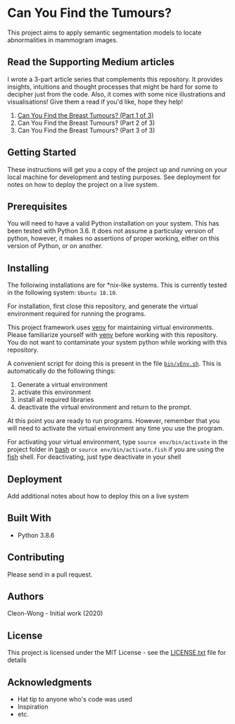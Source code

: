 # Can You Find the Tumours?

This project aims to apply semantic segmentation models to locate abnormalities in mammogram images.

## Read the Supporting Medium articles
I wrote a 3-part article series that complements this repository. It provides insights, intuitions and thought processes that might be hard for some to decipher just from the code. Also, it comes with some nice illustrations and visualisations! Give them a read if you'd like, hope they help!

1. [Can You Find the Breast Tumours? (Part 1 of 3)](https://towardsdatascience.com/can-you-find-the-breast-tumours-part-1-of-3-1473ba685036)
2. Can You Find the Breast Tumours? (Part 2 of 3)
3. Can You Find the Breast Tumours? (Part 3 of 3)

## Getting Started

These instructions will get you a copy of the project up and running on your local machine for development and testing purposes. See deployment for notes on how to deploy the project on a live system.

## Prerequisites

You will need to have a valid Python installation on your system. This has been tested with Python 3.6. It does not assume a particulay version of python, however, it makes no assertions of proper working, either on this version of Python, or on another. 

## Installing

The folloiwing installations are for \*nix-like systems. This is currently tested in the following system: `Ubuntu 18.10`. 

For installation, first close this repository, and generate the virtual environment required for running the programs. 

This project framework uses [venv](https://docs.python.org/3/library/venv.html) for maintaining virtual environments. Please familiarize yourself with [venv](https://docs.python.org/3/library/venv.html) before working with this repository. You do not want to contaminate your system python while working with this repository.

A convenient script for doing this is present in the file [`bin/vEnv.sh`](../blob/master/bin/vEnv.sh). This is automatically do the following things:

1. Generate a virtual environment
2. activate this environment
3. install all required libraries
4. deactivate the virtual environment and return to the prompt. 

At this point you are ready to run programs. However, remember that you will need to activate the virtual environment any time you use the program.

For activating your virtual environment, type `source env/bin/activate` in the project folder in [bash](https://www.gnu.org/software/bash/) or `source env/bin/activate.fish` if you are using the [fish](https://fishshell.com/) shell.
For deactivating, just type deactivate in your shell

## Deployment

Add additional notes about how to deploy this on a live system

## Built With

 - Python 3.8.6

## Contributing

Please send in a pull request.

## Authors

Cleon-Wong - Initial work (2020)

## License

This project is licensed under the MIT License - see the [LICENSE.txt](LICENSE.txt) file for details

## Acknowledgments

 - Hat tip to anyone who's code was used
 - Inspiration
 - etc.
 
